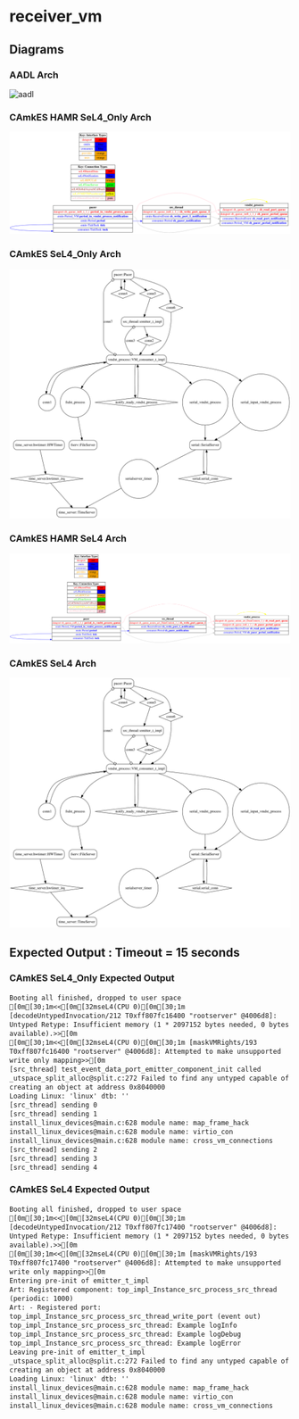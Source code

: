 # receiver_vm

## Diagrams

### AADL Arch
  ![aadl](diagrams/aadl-arch.png)

### CAmkES HAMR SeL4_Only Arch
  ![SeL4_Only](diagrams/CAmkES-HAMR-arch-SeL4_Only.svg)

### CAmkES SeL4_Only Arch
  ![SeL4_Only](diagrams/CAmkES-arch-SeL4_Only.svg)

### CAmkES HAMR SeL4 Arch
  ![SeL4](diagrams/CAmkES-HAMR-arch-SeL4.svg)

### CAmkES SeL4 Arch
  ![SeL4](diagrams/CAmkES-arch-SeL4.svg)

## Expected Output : Timeout = 15 seconds

  ### CAmkES SeL4_Only Expected Output
    Booting all finished, dropped to user space
    [0m[30;1m<<[0m[32mseL4(CPU 0)[0m[30;1m [decodeUntypedInvocation/212 T0xff807fc16400 "rootserver" @4006d8]: Untyped Retype: Insufficient memory (1 * 2097152 bytes needed, 0 bytes available).>>[0m
    [0m[30;1m<<[0m[32mseL4(CPU 0)[0m[30;1m [maskVMRights/193 T0xff807fc16400 "rootserver" @4006d8]: Attempted to make unsupported write only mapping>>[0m
    [src_thread] test_event_data_port_emitter_component_init called
    _utspace_split_alloc@split.c:272 Failed to find any untyped capable of creating an object at address 0x8040000
    Loading Linux: 'linux' dtb: ''
    [src_thread] sending 0
    [src_thread] sending 1
    install_linux_devices@main.c:628 module name: map_frame_hack
    install_linux_devices@main.c:628 module name: virtio_con
    install_linux_devices@main.c:628 module name: cross_vm_connections
    [src_thread] sending 2
    [src_thread] sending 3
    [src_thread] sending 4


  ### CAmkES SeL4 Expected Output
    Booting all finished, dropped to user space
    [0m[30;1m<<[0m[32mseL4(CPU 0)[0m[30;1m [decodeUntypedInvocation/212 T0xff807fc17400 "rootserver" @4006d8]: Untyped Retype: Insufficient memory (1 * 2097152 bytes needed, 0 bytes available).>>[0m
    [0m[30;1m<<[0m[32mseL4(CPU 0)[0m[30;1m [maskVMRights/193 T0xff807fc17400 "rootserver" @4006d8]: Attempted to make unsupported write only mapping>>[0m
    Entering pre-init of emitter_t_impl
    Art: Registered component: top_impl_Instance_src_process_src_thread (periodic: 1000)
    Art: - Registered port: top_impl_Instance_src_process_src_thread_write_port (event out)
    top_impl_Instance_src_process_src_thread: Example logInfo
    top_impl_Instance_src_process_src_thread: Example logDebug
    top_impl_Instance_src_process_src_thread: Example logError
    Leaving pre-init of emitter_t_impl
    _utspace_split_alloc@split.c:272 Failed to find any untyped capable of creating an object at address 0x8040000
    Loading Linux: 'linux' dtb: ''
    install_linux_devices@main.c:628 module name: map_frame_hack
    install_linux_devices@main.c:628 module name: virtio_con
    install_linux_devices@main.c:628 module name: cross_vm_connections

